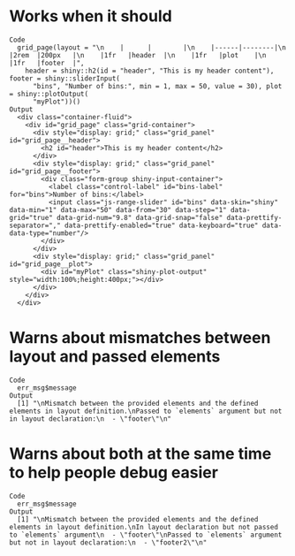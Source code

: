 # Works when it should

    Code
      grid_page(layout = "\n    |      |        |\n    |------|--------|\n    |2rem  |200px   |\n    |1fr   |header  |\n    |1fr   |plot    |\n    |1fr   |footer  |",
        header = shiny::h2(id = "header", "This is my header content"), footer = shiny::sliderInput(
          "bins", "Number of bins:", min = 1, max = 50, value = 30), plot = shiny::plotOutput(
          "myPlot"))()
    Output
      <div class="container-fluid">
        <div id="grid_page" class="grid-container">
          <div style="display: grid;" class="grid_panel" id="grid_page__header">
            <h2 id="header">This is my header content</h2>
          </div>
          <div style="display: grid;" class="grid_panel" id="grid_page__footer">
            <div class="form-group shiny-input-container">
              <label class="control-label" id="bins-label" for="bins">Number of bins:</label>
              <input class="js-range-slider" id="bins" data-skin="shiny" data-min="1" data-max="50" data-from="30" data-step="1" data-grid="true" data-grid-num="9.8" data-grid-snap="false" data-prettify-separator="," data-prettify-enabled="true" data-keyboard="true" data-data-type="number"/>
            </div>
          </div>
          <div style="display: grid;" class="grid_panel" id="grid_page__plot">
            <div id="myPlot" class="shiny-plot-output" style="width:100%;height:400px;"></div>
          </div>
        </div>
      </div>

# Warns about mismatches between layout and passed elements

    Code
      err_msg$message
    Output
      [1] "\nMismatch between the provided elements and the defined elements in layout definition.\nPassed to `elements` argument but not in layout declaration:\n  - \"footer\"\n"

# Warns about both at the same time to help people debug easier

    Code
      err_msg$message
    Output
      [1] "\nMismatch between the provided elements and the defined elements in layout definition.\nIn layout declaration but not passed to `elements` argument\n  - \"footer\"\nPassed to `elements` argument but not in layout declaration:\n  - \"footer2\"\n"

